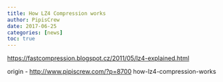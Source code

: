 ```yaml
---
title: How LZ4 Compression works
author: PipisCrew
date: 2017-06-25
categories: [news]
toc: true
---
```


https://fastcompression.blogspot.cz/2011/05/lz4-explained.html

origin - http://www.pipiscrew.com/?p=8700 how-lz4-compression-works